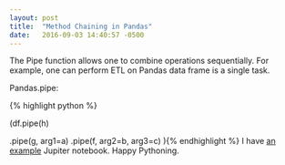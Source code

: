 ```yaml
---
layout: post
title:  "Method Chaining in Pandas"
date:   2016-09-03 14:40:57 -0500
---
```


The Pipe function allows one to combine operations sequentially. For example, one can perform ETL on Pandas data frame is a single task.

Pandas.pipe:

{% highlight python %}

(df.pipe(h)

   .pipe(g, arg1=a)
   .pipe(f, arg2=b, arg3=c)
){% endhighlight %}
I have [an example](https://github.com/msamuel/hacks-pandas "Method Chaining") Jupiter notebook. 
Happy Pythoning.

